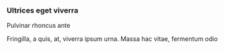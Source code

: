 ### Ultrices eget viverra

Pulvinar rhoncus ante

Fringilla, a quis, at, viverra ipsum urna. Massa hac vitae, fermentum odio


